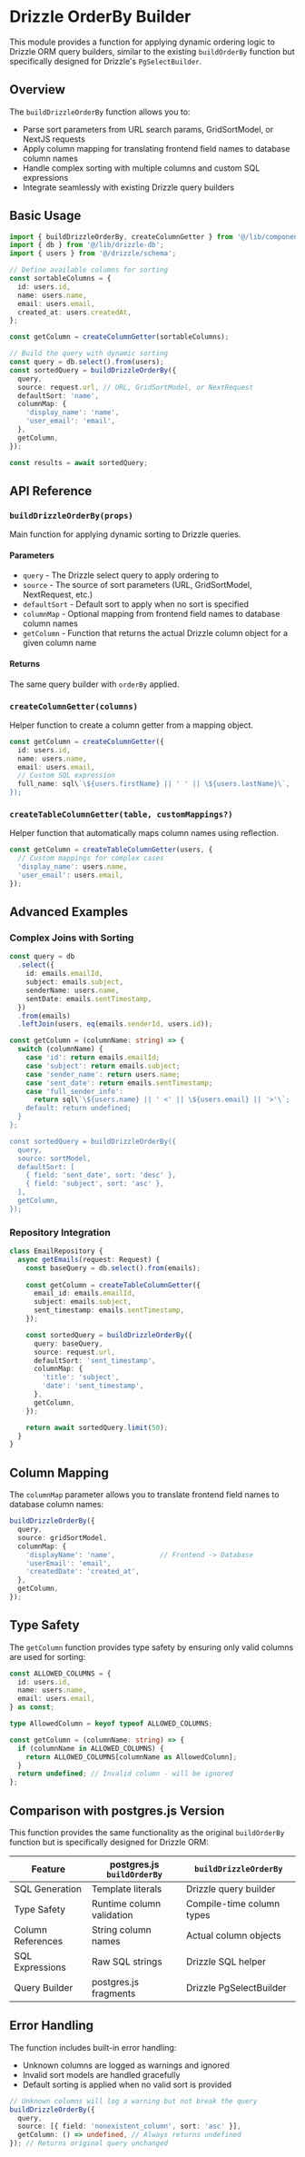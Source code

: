 # Drizzle OrderBy Builder

This module provides a function for applying dynamic ordering logic to Drizzle ORM query builders, similar to the existing `buildOrderBy` function but specifically designed for Drizzle's `PgSelectBuilder`.

## Overview

The `buildDrizzleOrderBy` function allows you to:
- Parse sort parameters from URL search params, GridSortModel, or NextJS requests
- Apply column mapping for translating frontend field names to database column names
- Handle complex sorting with multiple columns and custom SQL expressions
- Integrate seamlessly with existing Drizzle query builders

## Basic Usage

```typescript
import { buildDrizzleOrderBy, createColumnGetter } from '@/lib/components/mui/data-grid/buildDrizzleOrderBy';
import { db } from '@/lib/drizzle-db';
import { users } from '@/drizzle/schema';

// Define available columns for sorting
const sortableColumns = {
  id: users.id,
  name: users.name,
  email: users.email,
  created_at: users.createdAt,
};

const getColumn = createColumnGetter(sortableColumns);

// Build the query with dynamic sorting
const query = db.select().from(users);
const sortedQuery = buildDrizzleOrderBy({
  query,
  source: request.url, // URL, GridSortModel, or NextRequest
  defaultSort: 'name',
  columnMap: {
    'display_name': 'name',
    'user_email': 'email',
  },
  getColumn,
});

const results = await sortedQuery;
```

## API Reference

### `buildDrizzleOrderBy(props)`

Main function for applying dynamic sorting to Drizzle queries.

#### Parameters

- `query` - The Drizzle select query to apply ordering to
- `source` - The source of sort parameters (URL, GridSortModel, NextRequest, etc.)
- `defaultSort` - Default sort to apply when no sort is specified
- `columnMap` - Optional mapping from frontend field names to database column names
- `getColumn` - Function that returns the actual Drizzle column object for a given column name

#### Returns

The same query builder with `orderBy` applied.

### `createColumnGetter(columns)`

Helper function to create a column getter from a mapping object.

```typescript
const getColumn = createColumnGetter({
  id: users.id,
  name: users.name,
  email: users.email,
  // Custom SQL expression
  full_name: sql\`\${users.firstName} || ' ' || \${users.lastName}\`,
});
```

### `createTableColumnGetter(table, customMappings?)`

Helper function that automatically maps column names using reflection.

```typescript
const getColumn = createTableColumnGetter(users, {
  // Custom mappings for complex cases
  'display_name': users.name,
  'user_email': users.email,
});
```

## Advanced Examples

### Complex Joins with Sorting

```typescript
const query = db
  .select({
    id: emails.emailId,
    subject: emails.subject,
    senderName: users.name,
    sentDate: emails.sentTimestamp,
  })
  .from(emails)
  .leftJoin(users, eq(emails.senderId, users.id));

const getColumn = (columnName: string) => {
  switch (columnName) {
    case 'id': return emails.emailId;
    case 'subject': return emails.subject;
    case 'sender_name': return users.name;
    case 'sent_date': return emails.sentTimestamp;
    case 'full_sender_info': 
      return sql\`\${users.name} || ' <' || \${users.email} || '>'\`;
    default: return undefined;
  }
};

const sortedQuery = buildDrizzleOrderBy({
  query,
  source: sortModel,
  defaultSort: [
    { field: 'sent_date', sort: 'desc' },
    { field: 'subject', sort: 'asc' },
  ],
  getColumn,
});
```

### Repository Integration

```typescript
class EmailRepository {
  async getEmails(request: Request) {
    const baseQuery = db.select().from(emails);
    
    const getColumn = createTableColumnGetter({
      email_id: emails.emailId,
      subject: emails.subject,
      sent_timestamp: emails.sentTimestamp,
    });

    const sortedQuery = buildDrizzleOrderBy({
      query: baseQuery,
      source: request.url,
      defaultSort: 'sent_timestamp',
      columnMap: {
        'title': 'subject',
        'date': 'sent_timestamp',
      },
      getColumn,
    });

    return await sortedQuery.limit(50);
  }
}
```

## Column Mapping

The `columnMap` parameter allows you to translate frontend field names to database column names:

```typescript
buildDrizzleOrderBy({
  query,
  source: gridSortModel,
  columnMap: {
    'displayName': 'name',           // Frontend -> Database
    'userEmail': 'email',
    'createdDate': 'created_at',
  },
  getColumn,
});
```

## Type Safety

The `getColumn` function provides type safety by ensuring only valid columns are used for sorting:

```typescript
const ALLOWED_COLUMNS = {
  id: users.id,
  name: users.name,
  email: users.email,
} as const;

type AllowedColumn = keyof typeof ALLOWED_COLUMNS;

const getColumn = (columnName: string) => {
  if (columnName in ALLOWED_COLUMNS) {
    return ALLOWED_COLUMNS[columnName as AllowedColumn];
  }
  return undefined; // Invalid column - will be ignored
};
```

## Comparison with postgres.js Version

This function provides the same functionality as the original `buildOrderBy` function but is specifically designed for Drizzle ORM:

| Feature | postgres.js `buildOrderBy` | `buildDrizzleOrderBy` |
|---------|---------------------------|----------------------|
| SQL Generation | Template literals | Drizzle query builder |
| Type Safety | Runtime column validation | Compile-time column types |
| Column References | String column names | Actual column objects |
| SQL Expressions | Raw SQL strings | Drizzle SQL helper |
| Query Builder | postgres.js fragments | Drizzle PgSelectBuilder |

## Error Handling

The function includes built-in error handling:
- Unknown columns are logged as warnings and ignored
- Invalid sort models are handled gracefully
- Default sorting is applied when no valid sort is provided

```typescript
// Unknown columns will log a warning but not break the query
buildDrizzleOrderBy({
  query,
  source: [{ field: 'nonexistent_column', sort: 'asc' }],
  getColumn: () => undefined, // Always returns undefined
}); // Returns original query unchanged
```
